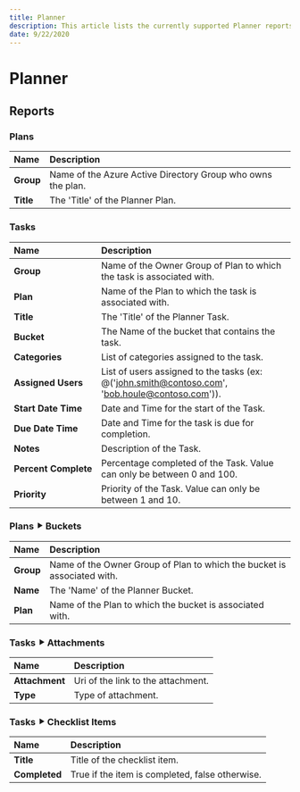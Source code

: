 ```yaml
---
title: Planner
description: This article lists the currently supported Planner reports with all of the properties that SysKit Trace loads.
date: 9/22/2020
---
```


[comment]: <> (THIS IS AN AUTOGENERATED ARTICLE, DO NOT CHANGE MANUALLY)
[comment]: <> (THIS IS AN AUTOGENERATED ARTICLE, DO NOT CHANGE MANUALLY)
[comment]: <> (THIS IS AN AUTOGENERATED ARTICLE, DO NOT CHANGE MANUALLY)
[comment]: <> (THIS IS AN AUTOGENERATED ARTICLE, DO NOT CHANGE MANUALLY)
[comment]: <> (THIS IS AN AUTOGENERATED ARTICLE, DO NOT CHANGE MANUALLY)


# Planner


## Reports


### Plans
| Name | Description |
| :--- | :--- |
| **Group** | Name of the Azure Active Directory Group who owns the plan. |
| **Title** | The 'Title' of the Planner Plan. |

### Tasks
| Name | Description |
| :--- | :--- |
| **Group** | Name of the Owner Group of Plan to which the task is associated with. |
| **Plan** | Name of the Plan to which the task is associated with. |
| **Title** | The 'Title' of the Planner Task. |
| **Bucket** | The Name of the bucket that contains the task. |
| **Categories** | List of categories assigned to the task. |
| **Assigned&nbsp;Users** | List of users assigned to the tasks (ex: @('john.smith@contoso.com', 'bob.houle@contoso.com')). |
| **Start&nbsp;Date&nbsp;Time** | Date and Time for the start of the Task. |
| **Due&nbsp;Date&nbsp;Time** | Date and Time for the task is due for completion. |
| **Notes** | Description of the Task. |
| **Percent&nbsp;Complete** | Percentage completed of the Task. Value can only be between 0 and 100. |
| **Priority** | Priority of the Task. Value can only be between 1 and 10. |

### Plans ⯈ Buckets
| Name | Description |
| :--- | :--- |
| **Group** | Name of the Owner Group of Plan to which the bucket is associated with. |
| **Name** | The 'Name' of the Planner Bucket. |
| **Plan** | Name of the Plan to which the bucket is associated with. |

### Tasks ⯈ Attachments
| Name | Description |
| :--- | :--- |
| **Attachment** | Uri of the link to the attachment. |
| **Type** | Type of attachment. |

### Tasks ⯈ Checklist Items
| Name | Description |
| :--- | :--- |
| **Title** | Title of the checklist item. |
| **Completed** | True if the item is completed, false otherwise. |
